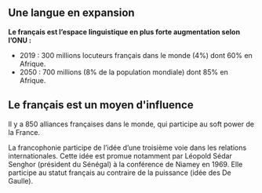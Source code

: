 ## Une langue en expansion

**Le français est l’espace linguistique en plus forte augmentation selon l’ONU :**

- 2019 : 300 millions locuteurs français dans le monde (4%) dont 60% en Afrique.
- 2050 : 700 millions (8% de la population mondiale) dont 85% en Afrique.

## Le français est un moyen d'influence

Il y a 850 alliances françaises dans le monde, qui participe au soft power de la France.

La francophonie participe de l’idée d’une troisième voie dans les relations internationales. Cette idée est promue notamment par Léopold Sédar Senghor (président du Sénégal) à la conférence de Niamey en 1969. Elle participe au statut français au contraire de la puissance (idée des De Gaulle).